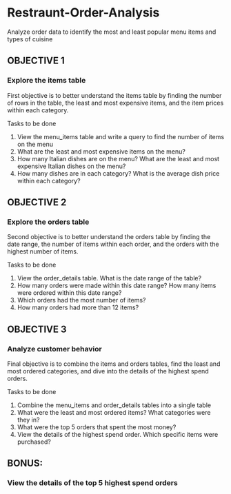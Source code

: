 # Restraunt-Order-Analysis
Analyze order data to identify the most and least popular menu items and types of cuisine

## OBJECTIVE 1
### Explore the items table
First objective is to better understand the items table by finding the number of rows in the table, the least and most expensive items, and the item prices within each category.

Tasks to be done
1. View the menu_items table and write a query to find the number of items on the menu
2. What are the least and most expensive items on the menu?
3. How many Italian dishes are on the menu? What are the least and most expensive Italian dishes on the menu?
4. How many dishes are in each category? What is the average dish price within each category?

## OBJECTIVE 2
### Explore the orders table
Second objective is to better understand the orders table by finding the date range, the number of items within each order, and the orders with the highest number of items.

Tasks to be done
1. View the order_details table. What is the date range of the table?
2. How many orders were made within this date range? How many items were ordered within this date range?
3. Which orders had the most number of items?
4. How many orders had more than 12 items?

## OBJECTIVE 3
### Analyze customer behavior
Final objective is to combine the items and orders tables, find the least and most ordered categories, and dive into the details of the highest spend orders.

Tasks to be done
1. Combine the menu_items and order_details tables into a single table
2. What were the least and most ordered items? What categories were they in?
3. What were the top 5 orders that spent the most money?
4. View the details of the highest spend order. Which specific items were purchased?

## BONUS: 
### View the details of the top 5 highest spend orders

